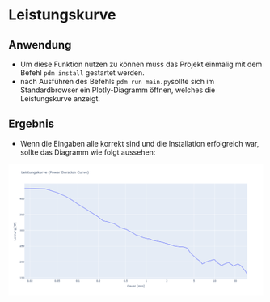 # Leistungskurve

## Anwendung
- Um diese Funktion nutzen zu können muss das Projekt einmalig mit dem Befehl `pdm install` gestartet werden.
- nach Ausführen des Befehls `pdm run main.py`sollte sich im Standardbrowser ein Plotly-Diagramm öffnen, welches die Leistungskurve anzeigt.

## Ergebnis
- Wenn die Eingaben alle korrekt sind und die Installation erfolgreich war, sollte das Diagramm wie folgt aussehen:

![Leistungskurve](figures/leistungskurve.png)